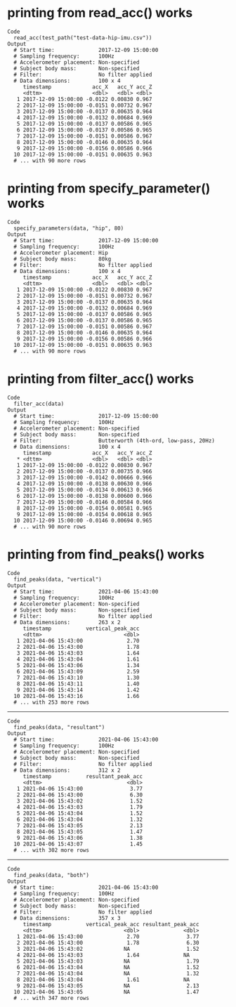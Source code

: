 # printing from read_acc() works

    Code
      read_acc(test_path("test-data-hip-imu.csv"))
    Output
      # Start time:              2017-12-09 15:00:00
      # Sampling frequency:      100Hz
      # Accelerometer placement: Non-specified
      # Subject body mass:       Non-specified
      # Filter:                  No filter applied
      # Data dimensions:         100 x 4
         timestamp             acc_X   acc_Y acc_Z
         <dttm>                <dbl>   <dbl> <dbl>
       1 2017-12-09 15:00:00 -0.0122 0.00830 0.967
       2 2017-12-09 15:00:00 -0.0151 0.00732 0.967
       3 2017-12-09 15:00:00 -0.0137 0.00635 0.964
       4 2017-12-09 15:00:00 -0.0132 0.00684 0.969
       5 2017-12-09 15:00:00 -0.0137 0.00586 0.965
       6 2017-12-09 15:00:00 -0.0137 0.00586 0.965
       7 2017-12-09 15:00:00 -0.0151 0.00586 0.967
       8 2017-12-09 15:00:00 -0.0146 0.00635 0.964
       9 2017-12-09 15:00:00 -0.0156 0.00586 0.966
      10 2017-12-09 15:00:00 -0.0151 0.00635 0.963
      # ... with 90 more rows

# printing from specify_parameter() works

    Code
      specify_parameters(data, "hip", 80)
    Output
      # Start time:              2017-12-09 15:00:00
      # Sampling frequency:      100Hz
      # Accelerometer placement: Hip
      # Subject body mass:       80kg
      # Filter:                  No filter applied
      # Data dimensions:         100 x 4
         timestamp             acc_X   acc_Y acc_Z
         <dttm>                <dbl>   <dbl> <dbl>
       1 2017-12-09 15:00:00 -0.0122 0.00830 0.967
       2 2017-12-09 15:00:00 -0.0151 0.00732 0.967
       3 2017-12-09 15:00:00 -0.0137 0.00635 0.964
       4 2017-12-09 15:00:00 -0.0132 0.00684 0.969
       5 2017-12-09 15:00:00 -0.0137 0.00586 0.965
       6 2017-12-09 15:00:00 -0.0137 0.00586 0.965
       7 2017-12-09 15:00:00 -0.0151 0.00586 0.967
       8 2017-12-09 15:00:00 -0.0146 0.00635 0.964
       9 2017-12-09 15:00:00 -0.0156 0.00586 0.966
      10 2017-12-09 15:00:00 -0.0151 0.00635 0.963
      # ... with 90 more rows

# printing from filter_acc() works

    Code
      filter_acc(data)
    Output
      # Start time:              2017-12-09 15:00:00
      # Sampling frequency:      100Hz
      # Accelerometer placement: Non-specified
      # Subject body mass:       Non-specified
      # Filter:                  Butterworth (4th-ord, low-pass, 20Hz)
      # Data dimensions:         100 x 4
         timestamp             acc_X   acc_Y acc_Z
       * <dttm>                <dbl>   <dbl> <dbl>
       1 2017-12-09 15:00:00 -0.0122 0.00830 0.967
       2 2017-12-09 15:00:00 -0.0137 0.00735 0.966
       3 2017-12-09 15:00:00 -0.0142 0.00666 0.966
       4 2017-12-09 15:00:00 -0.0138 0.00630 0.966
       5 2017-12-09 15:00:00 -0.0134 0.00613 0.966
       6 2017-12-09 15:00:00 -0.0138 0.00600 0.966
       7 2017-12-09 15:00:00 -0.0146 0.00584 0.966
       8 2017-12-09 15:00:00 -0.0154 0.00581 0.965
       9 2017-12-09 15:00:00 -0.0154 0.00618 0.965
      10 2017-12-09 15:00:00 -0.0146 0.00694 0.965
      # ... with 90 more rows

# printing from find_peaks() works

    Code
      find_peaks(data, "vertical")
    Output
      # Start time:              2021-04-06 15:43:00
      # Sampling frequency:      100Hz
      # Accelerometer placement: Non-specified
      # Subject body mass:       Non-specified
      # Filter:                  No filter applied
      # Data dimensions:         263 x 2
         timestamp           vertical_peak_acc
         <dttm>                          <dbl>
       1 2021-04-06 15:43:00              2.70
       2 2021-04-06 15:43:00              1.78
       3 2021-04-06 15:43:03              1.64
       4 2021-04-06 15:43:04              1.61
       5 2021-04-06 15:43:06              1.34
       6 2021-04-06 15:43:09              2.59
       7 2021-04-06 15:43:10              1.30
       8 2021-04-06 15:43:11              1.40
       9 2021-04-06 15:43:14              1.42
      10 2021-04-06 15:43:16              1.66
      # ... with 253 more rows

---

    Code
      find_peaks(data, "resultant")
    Output
      # Start time:              2021-04-06 15:43:00
      # Sampling frequency:      100Hz
      # Accelerometer placement: Non-specified
      # Subject body mass:       Non-specified
      # Filter:                  No filter applied
      # Data dimensions:         312 x 2
         timestamp           resultant_peak_acc
         <dttm>                           <dbl>
       1 2021-04-06 15:43:00               3.77
       2 2021-04-06 15:43:00               6.30
       3 2021-04-06 15:43:02               1.52
       4 2021-04-06 15:43:03               1.79
       5 2021-04-06 15:43:04               1.52
       6 2021-04-06 15:43:04               1.32
       7 2021-04-06 15:43:05               2.13
       8 2021-04-06 15:43:05               1.47
       9 2021-04-06 15:43:06               1.38
      10 2021-04-06 15:43:07               1.45
      # ... with 302 more rows

---

    Code
      find_peaks(data, "both")
    Output
      # Start time:              2021-04-06 15:43:00
      # Sampling frequency:      100Hz
      # Accelerometer placement: Non-specified
      # Subject body mass:       Non-specified
      # Filter:                  No filter applied
      # Data dimensions:         357 x 3
         timestamp           vertical_peak_acc resultant_peak_acc
         <dttm>                          <dbl>              <dbl>
       1 2021-04-06 15:43:00              2.70               3.77
       2 2021-04-06 15:43:00              1.78               6.30
       3 2021-04-06 15:43:02             NA                  1.52
       4 2021-04-06 15:43:03              1.64              NA   
       5 2021-04-06 15:43:03             NA                  1.79
       6 2021-04-06 15:43:04             NA                  1.52
       7 2021-04-06 15:43:04             NA                  1.32
       8 2021-04-06 15:43:04              1.61              NA   
       9 2021-04-06 15:43:05             NA                  2.13
      10 2021-04-06 15:43:05             NA                  1.47
      # ... with 347 more rows

